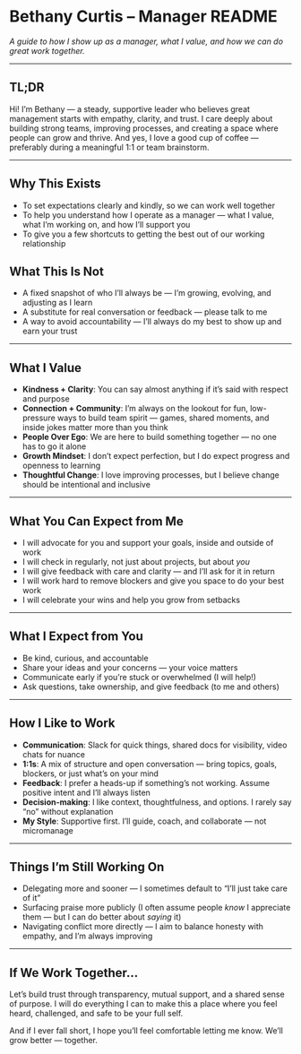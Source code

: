 # Bethany Curtis – Manager README

_A guide to how I show up as a manager, what I value, and how we can do great work together._

---

## TL;DR
Hi! I’m Bethany — a steady, supportive leader who believes great management starts with empathy, clarity, and trust. I care deeply about building strong teams, improving processes, and creating a space where people can grow and thrive. And yes, I love a good cup of coffee — preferably during a meaningful 1:1 or team brainstorm.

---

## Why This Exists
- To set expectations clearly and kindly, so we can work well together
- To help you understand how I operate as a manager — what I value, what I’m working on, and how I’ll support you
- To give you a few shortcuts to getting the best out of our working relationship

## What This Is Not
- A fixed snapshot of who I’ll always be — I’m growing, evolving, and adjusting as I learn
- A substitute for real conversation or feedback — please talk to me
- A way to avoid accountability — I’ll always do my best to show up and earn your trust

---

## What I Value
- **Kindness + Clarity**: You can say almost anything if it’s said with respect and purpose
- **Connection + Community**: I’m always on the lookout for fun, low-pressure ways to build team spirit — games, shared moments, and inside jokes matter more than you think
- **People Over Ego**: We are here to build something together — no one has to go it alone
- **Growth Mindset**: I don’t expect perfection, but I do expect progress and openness to learning
- **Thoughtful Change**: I love improving processes, but I believe change should be intentional and inclusive

---

## What You Can Expect from Me
- I will advocate for you and support your goals, inside and outside of work
- I will check in regularly, not just about projects, but about *you*
- I will give feedback with care and clarity — and I’ll ask for it in return
- I will work hard to remove blockers and give you space to do your best work
- I will celebrate your wins and help you grow from setbacks

---

## What I Expect from You
- Be kind, curious, and accountable
- Share your ideas and your concerns — your voice matters
- Communicate early if you’re stuck or overwhelmed (I will help!)
- Ask questions, take ownership, and give feedback (to me and others)

---

## How I Like to Work
- **Communication**: Slack for quick things, shared docs for visibility, video chats for nuance
- **1:1s**: A mix of structure and open conversation — bring topics, goals, blockers, or just what’s on your mind
- **Feedback**: I prefer a heads-up if something’s not working. Assume positive intent and I’ll always listen
- **Decision-making**: I like context, thoughtfulness, and options. I rarely say “no” without explanation
- **My Style**: Supportive first. I’ll guide, coach, and collaborate — not micromanage

---

## Things I’m Still Working On
- Delegating more and sooner — I sometimes default to “I’ll just take care of it”
- Surfacing praise more publicly (I often assume people *know* I appreciate them — but I can do better about *saying* it)
- Navigating conflict more directly — I aim to balance honesty with empathy, and I’m always improving

---

## If We Work Together...
Let’s build trust through transparency, mutual support, and a shared sense of purpose. I will do everything I can to make this a place where you feel heard, challenged, and safe to be your full self.

And if I ever fall short, I hope you’ll feel comfortable letting me know. We’ll grow better — together.
